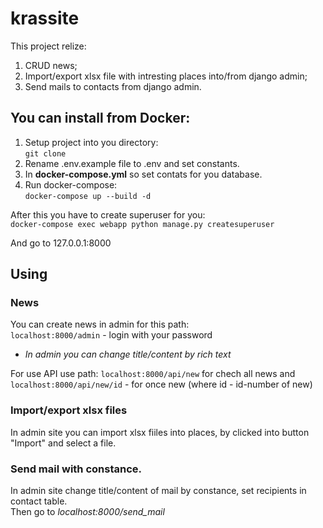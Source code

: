 # krassite

This project relize:
1. CRUD news;
2. Import/export xlsx file with intresting places into/from django admin;
3. Send mails to contacts from django admin.

## You can install from Docker:
1. Setup project into you directory:  
`git clone`
2. Rename .env.example file to .env and set constants.
3. In **docker-compose.yml** so set contats for you database.
4. Run docker-compose:  
`docker-compose up --build -d`

After this you have to create superuser for you:  
`docker-compose exec webapp python manage.py createsuperuser`  

And go to 127.0.0.1:8000

## Using

### News
You can create news in admin for this path:  
`localhost:8000/admin` - login with your password  

 - *In admin you can change title/content by rich text*

For use API use path: `localhost:8000/api/new` for chech all news and  
`localhost:8000/api/new/id` - for once new (where id - id-number of new)

### Import/export xlsx files
In admin site you can import xlsx fiiles into places, by clicked into button "Import" and select a file.

### Send mail with constance.
In admin site change title/content of mail by constance, set recipients in contact table.  
Then go to *localhost:8000/send_mail*
